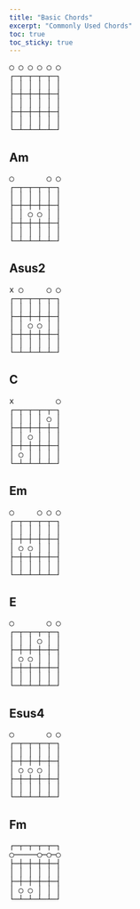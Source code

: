 ```yaml
---
title: "Basic Chords"
excerpt: "Commonly Used Chords"
toc: true
toc_sticky: true
---
```


<pre>
◯ ◯ ◯ ◯ ◯ ◯ 
┌─┬─┬─┬─┬─┐ 
│ │ │ │ │ │ 
├─┼─┼─┼─┼─┤ 
│ │ │ │ │ │ 
├─┼─┼─┼─┼─┤ 
│ │ │ │ │ │ 
└─┴─┴─┴─┴─┘ 
</pre>


## Am
<pre>
◯       ◯ ◯
┌─┬─┬─┬─┬─┐ 
│ │ │ │ │ │
├─┼─┼─┼─┼─┤ 
│ │ ◯ ◯ │ │ 
├─┼─┼─┼─┼─┤ 
│ │ │ │ │ │ 
└─┴─┴─┴─┴─┘ 
</pre>

## Asus2
<pre>
x ◯     ◯ ◯ 
┌─┬─┬─┬─┬─┐ 
│ │ │ │ │ │ 
├─┼─┼─┼─┼─┤ 
│ │ ◯ ◯ │ │ 
├─┼─┼─┼─┼─┤ 
│ │ │ │ │ │ 
└─┴─┴─┴─┴─┘ 
</pre>

## C
<pre>
x         ◯ 
┌─┬─┬─┬─┬─┐ 
│ │ │ │ ◯ │ 
├─┼─┼─┼─┼─┤ 
│ │ ◯ │ │ │ 
├─┼─┼─┼─┼─┤ 
│ ◯ │ │ │ │ 
└─┴─┴─┴─┴─┘ 
</pre>


## Em
<pre>
◯     ◯ ◯ ◯ 
┌─┬─┬─┬─┬─┐ 
│ │ │ │ │ │ 
├─┼─┼─┼─┼─┤ 
│ ◯ ◯ │ │ │ 
├─┼─┼─┼─┼─┤ 
│ │ │ │ │ │ 
└─┴─┴─┴─┴─┘ 
</pre>

## E
<pre>
◯       ◯ ◯
┌─┬─┬─┬─┬─┐ 
│ │ │ ◯ │ │ 
├─┼─┼─┼─┼─┤ 
│ ◯ ◯ │ │ │ 
├─┼─┼─┼─┼─┤ 
│ │ │ │ │ │ 
└─┴─┴─┴─┴─┘ 
</pre>

## Esus4
<pre>
◯       ◯ ◯
┌─┬─┬─┬─┬─┐ 
│ │ │ │ │ │ 
├─┼─┼─┼─┼─┤ 
│ ◯ ◯ ◯ │ │ 
├─┼─┼─┼─┼─┤ 
│ │ │ │ │ │ 
└─┴─┴─┴─┴─┘ 
</pre>

## Fm
<pre>
┌─┬─┬─┬─┬─┐ 
◯─────◯─◯─◯ 
├─┼─┼─┼─┼─┤ 
│ │ │ │ │ │ 
├─┼─┼─┼─┼─┤ 
│ ◯ ◯ │ │ │ 
└─┴─┴─┴─┴─┘ 
</pre>